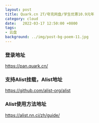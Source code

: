```yaml
---
layout: post
title: Quark.cn 2T/夸克网盘/学生优惠10.9元年
category: cloud
date:   2022-03-17 12:50:00 +0800
tags:
- 云盘
background: ../img/post-bg-poem-11.jpg
---
```




### 登录地址<br>
https://pan.quark.cn/

### 支持Alist挂载，Alist地址<br>
https://github.com/alist-org/alist

### Alist使用方法地址<br>
https://alist.nn.ci/zh/guide/
